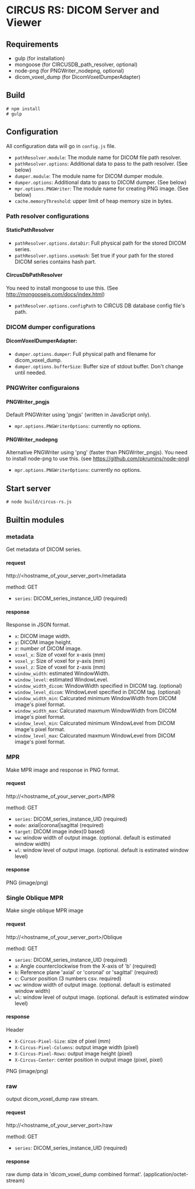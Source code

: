 CIRCUS RS: DICOM Server and Viewer
==================================

Requirements
------------

- gulp (for installation)
- mongoose (for CIRCUSDB_path_resolver, optional)
- node-png (for PNGWriter_nodepng, optional)
- dicom_voxel_dump (for DicomVoxelDumperAdapter)

Build
-----

    # npm install
    # gulp

Configuration
-------------

All configuration data will go in `config.js` file.

- `pathResolver.module`: The module name for DICOM file path resolver.
- `pathResolver.options`: Additional data to pass to the path resolver. (See below)
- `dumper.module`: The module name for DICOM dumper module.
- `dumper.options`: Additional data to pass to DICOM dumper. (See below)
- `mpr.options.PNGWriter`: The module name for creating PNG image. (See below)
- `cache.memoryThreshold`:  upper limit of heap memory size in bytes.

### Path resolver configurations

#### StaticPathResolver

- `pathResolver.options.dataDir`: Full physical path for the stored DICOM series.
- `pathResolver.options.useHash`: Set true if your path for the stored DICOM series contains hash part.

#### CircusDbPathResolver
You need to install mongoose to use this. (See http://mongoosejs.com/docs/index.html)

- `pathResolver.options.configPath` to CIRCUS DB database config file's path.

### DICOM dumper configurations

#### DicomVoxelDumperAdapter:

- `dumper.options.dumper`: Full physical path and filename for dicom_voxel_dump.
- `dumper.options.bufferSize`: Buffer size of stdout buffer. Don't change until needed.

### PNGWriter configuraions

#### PNGWriter_pngjs
Default PNGWriter using 'pngjs' (written in JavaScript only).

- `mpr.options.PNGWriterOptions`: currently no options.

#### PNGWriter_nodepng
Alternative PNGWriter using 'png' (faster than PNGWriter_pngjs).
You need to install node-png to use this. (see https://github.com/pkrumins/node-png)

- `mpr.options.PNGWriterOptions`: currently no options.


Start server
------------

    # node build/circus-rs.js


Builtin modules
---------------

### metadata

Get metadata of DICOM series.

#### request

http://<hostname_of_your_server_port>/metadata

method: GET

- `series`: DICOM_series_instance_UID (required)

#### response

Response in JSON format.

- `x`: DICOM image width.
- `y`: DICOM image height.
- `z`: number of DICOM image.
- `voxel_x`: Size of voxel for x-axis (mm)
- `voxel_y`: Size of voxel for y-axis (mm)
- `voxel_z`: Size of voxel for z-axis (mm)
- `window_width`: estimated WindowWidth.
- `window_level`: estimated WindowLevel.
- `window_width_dicom`: WindowWidth specified in DICOM tag. (optional)
- `window_level_dicom`: WindowLevel specified in DICOM tag. (optional)
- `window_width_min`: Calcurated minimum WindowWidth from DICOM image's pixel format.
- `window_width_max`: Calcurated maxmum WindowWidth from DICOM image's pixel format.
- `window_level_min`: Calcurated minimum WindowLevel from DICOM image's pixel format.
- `window_level_max`: Calcurated maxmum WindowLevel from DICOM image's pixel format.

### MPR

Make MPR image and response in PNG format.

#### request

http://<hostname_of_your_server_port>/MPR

method: GET

- `series`: DICOM_series_instance_UID (required)
- `mode`: axial|coronal|sagittal (required)
- `target`: DICOM image index(0 based)
- `ww`: window width of output image. (optional. default is estimated window width)
- `wl`: window level of output image. (optional. default is estimated window level)

#### response

PNG (image/png)

### Single Oblique MPR

Make single oblique MPR image

#### request

http://<hostname_of_your_server_port>/Oblique

method: GET

- `series`: DICOM_series_instance_UID (required)
- `a`: Angle counterclockwise from the X-axis of 'b' (required)
- `b`: Reference plane 'axial' or 'coronal' or 'sagittal' (required)
- `c`: Cursor position (3 numbers csv. required)
- `ww`: window width of output image. (optional. default is estimated window width)
- `wl`: window level of output image. (optional. default is estimated window level)

#### response

Header
- `X-Circus-Pixel-Size`: size of pixel (mm)
- `X-Circus-Pixel-Columns`: output image width (pixel)
- `X-Circus-Pixel-Rows`: output image height (pixel)
- `X-Circus-Center`: center position in output image (pixel, pixel)

PNG (image/png)

### raw

output dicom_voxel_dump raw stream.

#### request

http://<hostname_of_your_server_port>/raw

method: GET

- `series`: DICOM_series_instance_UID (required)

#### response

raw dump data in 'dicom_voxel_dump combined format'. (application/octet-stream)
